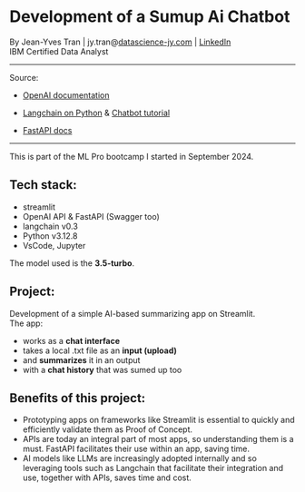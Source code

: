 # **Development of a Sumup Ai Chatbot**  


By Jean-Yves Tran | jy.tran@[datascience-jy.com](https://datascience-jy.com) | [LinkedIn](https://www.linkedin.com/in/jytran-datascience/)  
IBM Certified Data Analyst 

---

Source: 
- [OpenAI documentation](https://platform.openai.com/docs/overview)
- [Langchain on Python](https://python.langchain.com/docs/introduction/) & [Chatbot tutorial](https://python.langchain.com/docs/tutorials/chatbot/)

- [FastAPI docs](https://fastapi.tiangolo.com/)

---
This is part of the ML Pro bootcamp I started in September 2024. 

## **Tech stack**:
- streamlit
- OpenAI API & FastAPI (Swagger too)
- langchain v0.3 
- Python v3.12.8
- VsCode, Jupyter

The model used is the **3.5-turbo**. 

## **Project**:
Development of a simple AI-based summarizing app on Streamlit.  
The app: 
- works as a **chat interface**
- takes a local .txt file as an **input (upload)** 
- and **summarizes** it in an output
- with a **chat history** that was sumed up too

## **Benefits of this project**: 
- Prototyping apps on frameworks like Streamlit is essential to quickly and efficiently validate them as Proof of Concept. 
- APIs are today an integral part of most apps, so understanding them is a must. FastAPI facilitates their use within an app, saving time. 
- AI models like LLMs are increasingly adopted internally and so leveraging tools such as Langchain that facilitate their integration and use, together with APIs, saves time and cost. 
